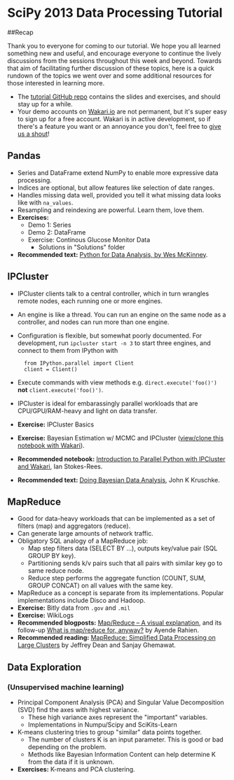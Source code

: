 SciPy 2013 Data Processing Tutorial
====

##Recap

Thank you to everyone for coming to our tutorial. We hope you all learned something new and useful, and encourage everyone to continue the lively discussions from the sessions throughout this week and beyond. Towards that aim of facilitating further discussion of these topics, here is a quick rundown of the topics we went over and some additional resources for those interested in learning more.

* The [tutorial GitHub repo](https://github.com/quasiben/scipy2013) contains the slides and exercises, and should stay up for a while.
* Your demo accounts on [Wakari.io](https://wakari.io) are not permanent, but it's super easy to sign up for a free account. Wakari is in active development, so if there's a feature you want or an annoyance you don't, feel free to [give us a shout](wakari_support@continuum.io)!

## Pandas

* Series and DataFrame extend NumPy to enable more expressive data processing.
* Indices are optional, but allow features like selection of date ranges. 
* Handles missing data well, provided you tell it what missing data looks like with `na_values`.
* Resampling and reindexing are powerful. Learn them, love them.
* **Exercises:**
    * Demo 1: Series
    * Demo 2: DataFrame
    * Exercise: Continous Glucose Monitor Data
        * Solutions in "Solutions" folder
* **Recommended text:** [Python for Data Analysis, by Wes McKinney](http://shop.oreilly.com/product/0636920023784.do).

## IPCluster

* IPCluster clients talk to a central controller, which in turn wrangles remote nodes, each running one or more engines.
* An engine is like a thread. You can run an engine on the same node as a controller, and nodes can run more than one engine. 
* Configuration is flexible, but somewhat poorly documented. For development, run `ipcluster start -n 3` to start three engines, and connect to them from IPython with

        from IPython.parallel import Client
        client = Client()
* Execute commands with view methods e.g. `direct.execute('foo()')` **not** `client.execute('foo()')`.
* IPCluster is ideal for embarassingly parallel workloads that are CPU/GPU/RAM-heavy and light on data transfer.
* **Exercise:** IPCluster Basics
* **Exercise:** Bayesian Estimation w/ MCMC and IPCluster ([view/clone this notebook with Wakari](https://www.wakari.io/sharing/bundle/clayadavis/ipcluster_mcmc)).
* **Recommended notebook:** [Introduction to Parallel Python with IPCluster and Wakari](https://www.wakari.io/sharing/bundle/ijstokes/ipcluster-wakari-intro), Ian Stokes-Rees.
* **Recommended text:** [Doing Bayesian Data Analysis](http://www.indiana.edu/~kruschke/DoingBayesianDataAnalysis/), John K Kruschke.

## MapReduce

* Good for data-heavy workloads that can be implemented as a set of filters (map) and aggregators (reduce).
* Can generate large amounts of network traffic.
* Obligatory SQL analogy of a MapReduce job:
    * Map step filters data (SELECT BY ...), outputs key/value pair (SQL GROUP BY key).
    * Partitioning sends k/v pairs such that all pairs with similar key go to same reduce node.
    * Reduce step performs the aggregate function (COUNT, SUM, GROUP CONCAT) on all values with the same key.
* MapReduce as a concept is separate from its implementations. Popular implementations include Disco and Hadoop.
* **Exercise:** Bitly data from `.gov` and `.mil`
* **Exercise:** WikiLogs
* **Recommended blogposts:** [Map/Reduce – A visual explanation](http://ayende.com/blog/4435/map-reduce-a-visual-explanation), and its follow-up [What is map/reduce for, anyway?](http://ayende.com/blog/4436/what-is-map-reduce-for-anyway) by Ayende Rahien.
* **Recommended reading:** [MapReduce: Simplified Data Processing on Large Clusters](www.usenix.org/event/osdi04/tech/full_papers/dean/dean.pdf) by Jeffrey Dean and Sanjay Ghemawat.

## Data Exploration
### (Unsupervised machine learning)

* Principal Component Analysis (PCA) and Singular Value Decomposition (SVD) find the axes with highest variance.
    * These high variance axes represent the "important" variables.
    * Implementations in Numpu/Scipy and SciKits-Learn
* K-means clustering tries to group "similar" data points together.
    * The number of clusters K is an input parameter. This is good or bad depending on the problem.
    * Methods like Bayesian Information Content can help determine K from the data if it is unknown.
* **Exercises:** K-means and PCA clustering.
